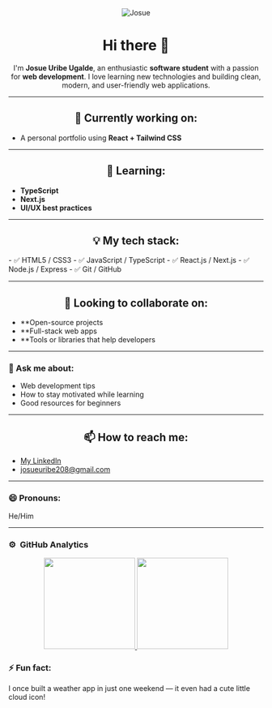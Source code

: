 <div align="center">
<img src="https://t3.ftcdn.net/jpg/06/01/17/18/240_F_601171862_l7yZ0wujj8o2SowiKTUsfLEEx8KunYNd.jpg" alt="Josue" >
  <h1>Hi there 👋</h1>
  <p>I'm <strong>Josue Uribe Ugalde</strong>, an enthusiastic <strong>software student</strong> with a passion for <strong>web development</strong>. I love learning new technologies and building clean, modern, and user-friendly web applications.</p>
</div>

---

<h2 align="center"> 🔭 Currently working on:</h2>

- A personal portfolio using **React + Tailwind CSS**

---

 <h2 align="center">🌱 Learning: </h2>
 
- **TypeScript**
- **Next.js**
- **UI/UX best practices**

---

<h2 align="center"> 💡 My tech stack:</h2>
- ✅ HTML5 / CSS3  
- ✅ JavaScript / TypeScript  
- ✅ React.js / Next.js  
- ✅ Node.js / Express  
- ✅ Git / GitHub  

---

<h2 align="center"> 👯 Looking to collaborate on:</h2>

- **Open-source projects  
- **Full-stack web apps  
- **Tools or libraries that help developers  

---

### 💬 Ask me about:
- Web development tips  
- How to stay motivated while learning  
- Good resources for beginners  

---

<h2 align="center">📫 How to reach me: </h2>
<ul>
        <!-- Enlace a LinkedIn -->
        <li>
            <a href="https://www.linkedin.com/in/josue-uribe-6a338b371 " 
               target="_blank" 
               rel="noopener noreferrer"
               aria-label="LinkedIn de Josué Uríbe (se abre en una nueva ventana)">
                My LinkedIn
            </a>
        </li>
        <li>
            <a href="mailto:josueuribe208@gmail.com" 
               aria-label="Enviar correo electrónico a josueuribe208@gmail.com">
                josueuribe208@gmail.com
            </a>
        </li>
    </ul>

---

### 😄 Pronouns:
He/Him

---
### ⚙️ &nbsp;GitHub Analytics

<p align="center">
<a href="https://github.com/JosueUribeUgalde">
  <img height="180em" src="https://github-readme-stats-eight-theta.vercel.app/api?username=JosueUribeUgalde&show_icons=true&theme=algolia&include_all_commits=true&count_private=true"/>
  <img height="180em" src="https://github-readme-stats-eight-theta.vercel.app/api/top-langs/?username=JosueUribeUgalde&layout=compact&langs_count=8&theme=algolia"/>
</a>
</p>

### ⚡ Fun fact:
I once built a weather app in just one weekend — it even had a cute little cloud icon!
